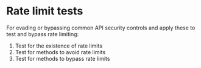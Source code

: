 # Rate limit tests

For evading or bypassing common API security controls and apply these to test and bypass rate limiting:

1. Test for the existence of rate limits 
2. Test for methods to avoid rate limits 
3. Test for methods to bypass rate limits

